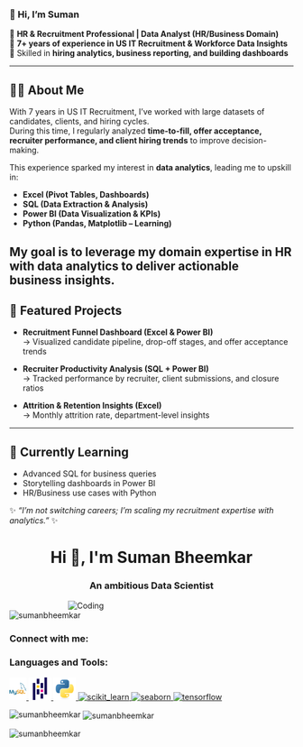 ###  👋 Hi, I’m Suman  

🔹 **HR & Recruitment Professional | Data Analyst (HR/Business Domain)**  
🔹 **7+ years of experience in US IT Recruitment & Workforce Data Insights**  
🔹 Skilled in **hiring analytics, business reporting, and building dashboards**  

---
## 🧑‍💼 About Me  
With 7 years in US IT Recruitment, I’ve worked with large datasets of candidates, clients, and hiring cycles.  
During this time, I regularly analyzed **time-to-fill, offer acceptance, recruiter performance, and client hiring trends** to improve decision-making.  

This experience sparked my interest in **data analytics**, leading me to upskill in:  
- **Excel (Pivot Tables, Dashboards)**  
- **SQL (Data Extraction & Analysis)**  
- **Power BI (Data Visualization & KPIs)**  
- **Python (Pandas, Matplotlib – Learning)**  

My goal is to leverage my **domain expertise in HR** with **data analytics** to deliver **actionable business insights**.  
---
## 📂 Featured Projects  
- **Recruitment Funnel Dashboard (Excel & Power BI)**  
   → Visualized candidate pipeline, drop-off stages, and offer acceptance trends  

- **Recruiter Productivity Analysis (SQL + Power BI)**  
   → Tracked performance by recruiter, client submissions, and closure ratios  

- **Attrition & Retention Insights (Excel)**  
   → Monthly attrition rate, department-level insights  

---
## 🌱 Currently Learning  
- Advanced SQL for business queries  
- Storytelling dashboards in Power BI  
- HR/Business use cases with Python  

✨ _“I’m not switching careers; I’m scaling my recruitment expertise with analytics.”_ ✨  

<h1 align="center">Hi 👋, I'm Suman Bheemkar</h1>
<h3 align="center">An ambitious Data Scientist</h3>
<img align="right" alt="Coding" width="400" src="http://clipart-library.com/img/690770.jpg">

<p align="left"> <img src="https://komarev.com/ghpvc/?username=sumanbheemkar&label=Profile%20views&color=0e75b6&style=flat" alt="sumanbheemkar" /> </p>

<h3 align="left">Connect with me:</h3>
<p align="left">
</p>

<h3 align="left">Languages and Tools:</h3>
<p align="left"> <a href="https://www.mysql.com/" target="_blank" rel="noreferrer"> <img src="https://raw.githubusercontent.com/devicons/devicon/master/icons/mysql/mysql-original-wordmark.svg" alt="mysql" width="30" height="40"/> </a> <a href="https://pandas.pydata.org/" target="_blank" rel="noreferrer"> <img src="https://raw.githubusercontent.com/devicons/devicon/2ae2a900d2f041da66e950e4d48052658d850630/icons/pandas/pandas-original.svg" alt="pandas" width="40" height="40"/> </a> <a href="https://www.python.org" target="_blank" rel="noreferrer"> <img src="https://raw.githubusercontent.com/devicons/devicon/master/icons/python/python-original.svg" alt="python" width="40" height="40"/> </a> <a href="https://scikit-learn.org/" target="_blank" rel="noreferrer"> <img src="https://upload.wikimedia.org/wikipedia/commons/0/05/Scikit_learn_logo_small.svg" alt="scikit_learn" width="30" height="30"/> </a> <a href="https://seaborn.pydata.org/" target="_blank" rel="noreferrer"> <img src="https://seaborn.pydata.org/_images/logo-mark-lightbg.svg" alt="seaborn" width="30" height="30"/> </a> <a href="https://www.tensorflow.org" target="_blank" rel="noreferrer"> <img src="https://www.vectorlogo.zone/logos/tensorflow/tensorflow-icon.svg" alt="tensorflow" width="30" height="30"/> </a> </p>

<p><img align="left" src="https://github-readme-stats.vercel.app/api/top-langs?username=sumanbheemkar&show_icons=true&locale=en&layout=compact" alt="sumanbheemkar" /></p>

<p>&nbsp;<img align="center" src="https://github-readme-stats.vercel.app/api?username=sumanbheemkar&show_icons=true&locale=en" alt="sumanbheemkar" /></p>

<p><img align="center" src="https://github-readme-streak-stats.herokuapp.com/?user=sumanbheemkar&" alt="sumanbheemkar" /></p>
